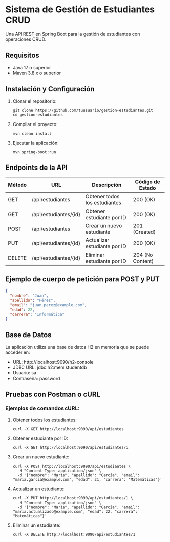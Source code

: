 # Sistema de Gestión de Estudiantes CRUD

Una API REST en Spring Boot para la gestión de estudiantes con operaciones CRUD.

## Requisitos

- Java 17 o superior
- Maven 3.8.x o superior

## Instalación y Configuración

1. Clonar el repositorio:
   ```
   git clone https://github.com/tuusuario/gestion-estudiantes.git
   cd gestion-estudiantes
   ```

2. Compilar el proyecto:
   ```
   mvn clean install
   ```

3. Ejecutar la aplicación:
   ```
   mvn spring-boot:run
   ```

## Endpoints de la API

| Método | URL                        | Descripción                     | Código de Estado   |
| ------ | -------------------------- | ------------------------------- | ------------------ |
| GET    | /api/estudiantes           | Obtener todos los estudiantes   | 200 (OK)           |
| GET    | /api/estudiantes/{id}      | Obtener estudiante por ID       | 200 (OK)           |
| POST   | /api/estudiantes           | Crear un nuevo estudiante       | 201 (Created)      |
| PUT    | /api/estudiantes/{id}      | Actualizar estudiante por ID    | 200 (OK)           |
| DELETE | /api/estudiantes/{id}      | Eliminar estudiante por ID      | 204 (No Content)   |

## Ejemplo de cuerpo de petición para POST y PUT

```json
{
  "nombre": "Juan",
  "apellido": "Pérez",
  "email": "juan.perez@example.com",
  "edad": 22,
  "carrera": "Informática"
}
```

## Base de Datos

La aplicación utiliza una base de datos H2 en memoria que se puede acceder en:

- URL: http://localhost:9090/h2-console
- JDBC URL: jdbc:h2:mem:studentdb
- Usuario: sa
- Contraseña: password

## Pruebas con Postman o cURL

### Ejemplos de comandos cURL:

1. Obtener todos los estudiantes:
   ```
   curl -X GET http://localhost:9090/api/estudiantes
   ```

2. Obtener estudiante por ID:
   ```
   curl -X GET http://localhost:9090/api/estudiantes/1
   ```

3. Crear un nuevo estudiante:
   ```
   curl -X POST http://localhost:9090/api/estudiantes \
     -H "Content-Type: application/json" \
     -d '{"nombre": "María", "apellido": "García", "email": "maria.garcia@example.com", "edad": 21, "carrera": "Matemáticas"}'
   ```

4. Actualizar un estudiante:
   ```
   curl -X PUT http://localhost:9090/api/estudiantes/1 \
     -H "Content-Type: application/json" \
     -d '{"nombre": "María", "apellido": "García", "email": "maria.actualizado@example.com", "edad": 22, "carrera": "Matemáticas"}'
   ```

5. Eliminar un estudiante:
   ```
   curl -X DELETE http://localhost:9090/api/estudiantes/1
   ``` 